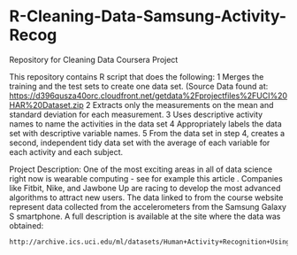 # R-Cleaning-Data-Samsung-Activity-Recog
Repository for Cleaning Data Coursera Project

This repository contains R script that does the following: 
       1 Merges the training and the test sets to create one data set.
          (Source Data found at: https://d396qusza40orc.cloudfront.net/getdata%2Fprojectfiles%2FUCI%20HAR%20Dataset.zip 
       2 Extracts only the measurements on the mean and standard deviation for each measurement. 
       3 Uses descriptive activity names to name the activities in the data set
       4 Appropriately labels the data set with descriptive variable names. 
       5 From the data set in step 4, creates a second, independent tidy data set with the average of each variable for each               activity and each subject.
       
Project Description:
       One of the most exciting areas in all of data science right now is wearable computing - see for example this article . Companies like Fitbit, Nike, and Jawbone Up are racing to develop the most advanced algorithms to attract new users. The data linked to from the course website represent data collected from the accelerometers from the Samsung Galaxy S smartphone. A full description is available at the site where the data was obtained: 

    http://archive.ics.uci.edu/ml/datasets/Human+Activity+Recognition+Using+Smartphones 


